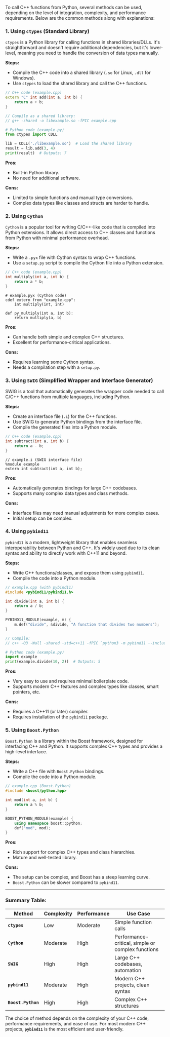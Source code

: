 To call C++ functions from Python, several methods can be used, depending on the level of integration, complexity, and performance requirements. Below are the common methods along with explanations:

### 1. **Using `ctypes` (Standard Library)**
   `ctypes` is a Python library for calling functions in shared libraries/DLLs. It's straightforward and doesn't require additional dependencies, but it's lower-level, meaning you need to handle the conversion of data types manually.

   **Steps:**
   - Compile the C++ code into a shared library (`.so` for Linux, `.dll` for Windows).
   - Use `ctypes` to load the shared library and call the C++ functions.

   ```cpp
   // C++ code (example.cpp)
   extern "C" int add(int a, int b) {
       return a + b;
   }

   // Compile as a shared library:
   // g++ -shared -o libexample.so -fPIC example.cpp
   ```

   ```python
   # Python code (example.py)
   from ctypes import CDLL

   lib = CDLL('./libexample.so')  # Load the shared library
   result = lib.add(3, 4)
   print(result)  # Outputs: 7
   ```

   **Pros:**
   - Built-in Python library.
   - No need for additional software.
   
   **Cons:**
   - Limited to simple functions and manual type conversions.
   - Complex data types like classes and structs are harder to handle.

### 2. **Using `Cython`**
   `Cython` is a popular tool for writing C/C++-like code that is compiled into Python extensions. It allows direct access to C++ classes and functions from Python with minimal performance overhead.

   **Steps:**
   - Write a `.pyx` file with Cython syntax to wrap C++ functions.
   - Use a `setup.py` script to compile the Cython file into a Python extension.

   ```cpp
   // C++ code (example.cpp)
   int multiply(int a, int b) {
       return a * b;
   }
   ```

   ```cython
   # example.pyx (Cython code)
   cdef extern from "example.cpp":
       int multiply(int, int)

   def py_multiply(int a, int b):
       return multiply(a, b)
   ```

   **Pros:**
   - Can handle both simple and complex C++ structures.
   - Excellent for performance-critical applications.
   
   **Cons:**
   - Requires learning some Cython syntax.
   - Needs a compilation step with a `setup.py`.

### 3. **Using `SWIG` (Simplified Wrapper and Interface Generator)**
   SWIG is a tool that automatically generates the wrapper code needed to call C/C++ functions from multiple languages, including Python.

   **Steps:**
   - Create an interface file (`.i`) for the C++ functions.
   - Use SWIG to generate Python bindings from the interface file.
   - Compile the generated files into a Python module.

   ```cpp
   // C++ code (example.cpp)
   int subtract(int a, int b) {
       return a - b;
   }
   ```

   ```swig
   // example.i (SWIG interface file)
   %module example
   extern int subtract(int a, int b);
   ```

   **Pros:**
   - Automatically generates bindings for large C++ codebases.
   - Supports many complex data types and class methods.
   
   **Cons:**
   - Interface files may need manual adjustments for more complex cases.
   - Initial setup can be complex.

### 4. **Using `pybind11`**
   `pybind11` is a modern, lightweight library that enables seamless interoperability between Python and C++. It's widely used due to its clean syntax and ability to directly work with C++11 and beyond.

   **Steps:**
   - Write C++ functions/classes, and expose them using `pybind11`.
   - Compile the code into a Python module.

   ```cpp
   // example.cpp (with pybind11)
   #include <pybind11/pybind11.h>

   int divide(int a, int b) {
       return a / b;
   }

   PYBIND11_MODULE(example, m) {
       m.def("divide", &divide, "A function that divides two numbers");
   }

   // Compile:
   // c++ -O3 -Wall -shared -std=c++11 -fPIC `python3 -m pybind11 --includes` example.cpp -o example`python3-config --extension-suffix`
   ```

   ```python
   # Python code (example.py)
   import example
   print(example.divide(10, 2))  # Outputs: 5
   ```

   **Pros:**
   - Very easy to use and requires minimal boilerplate code.
   - Supports modern C++ features and complex types like classes, smart pointers, etc.
   
   **Cons:**
   - Requires a C++11 (or later) compiler.
   - Requires installation of the `pybind11` package.

### 5. **Using `Boost.Python`**
   `Boost.Python` is a library within the Boost framework, designed for interfacing C++ and Python. It supports complex C++ types and provides a high-level interface.

   **Steps:**
   - Write a C++ file with `Boost.Python` bindings.
   - Compile the code into a Python module.

   ```cpp
   // example.cpp (Boost.Python)
   #include <boost/python.hpp>

   int mod(int a, int b) {
       return a % b;
   }

   BOOST_PYTHON_MODULE(example) {
       using namespace boost::python;
       def("mod", mod);
   }
   ```

   **Pros:**
   - Rich support for complex C++ types and class hierarchies.
   - Mature and well-tested library.
   
   **Cons:**
   - The setup can be complex, and Boost has a steep learning curve.
   - `Boost.Python` can be slower compared to `pybind11`.

---

### Summary Table:

| Method        | Complexity   | Performance | Use Case                         |
|---------------|--------------|-------------|----------------------------------|
| **`ctypes`**  | Low          | Moderate    | Simple function calls            |
| **`Cython`**  | Moderate     | High        | Performance-critical, simple or complex functions |
| **`SWIG`**    | High         | High        | Large C++ codebases, automation  |
| **`pybind11`**| Moderate     | High        | Modern C++ projects, clean syntax|
| **`Boost.Python`** | High      | High        | Complex C++ structures           |

The choice of method depends on the complexity of your C++ code, performance requirements, and ease of use. For most modern C++ projects, **`pybind11`** is the most efficient and user-friendly.